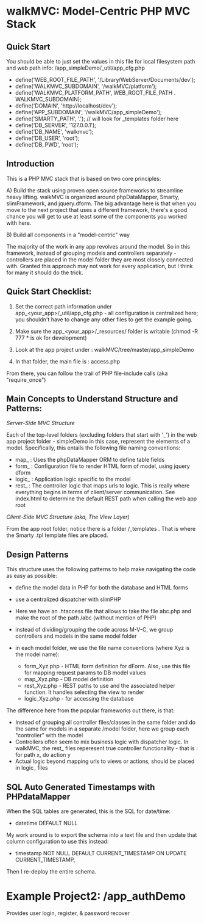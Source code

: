 walkMVC: Model-Centric PHP MVC Stack
=======

Quick Start
------------

You should be able to just set the values in this file for local filesystem path and web path info: /app_simpleDemo/_util/app_cfg.php

* define('WEB_ROOT_FILE_PATH', 			'/Library/WebServer/Documents/dev');
* define('WALKMVC_SUBDOMAIN', 			'/walkMVC/platform');
* define('WALKMVC_PLATFORM_PATH', 	WEB_ROOT_FILE_PATH . WALKMVC_SUBDOMAIN);
* define('DOMAIN', 								'http://localhost/dev');
* define('APP_SUBDOMAIN', 					'/walkMVC/app_simpleDemo');
* define('SMARTY_PATH', 	'.'); // will look for _templates folder here
* define('DB_SERVER', 	'127.0.0.1');
* define('DB_NAME', 		'walkmvc');
* define('DB_USER', 		'root');
* define('DB_PWD', 		'root');


Introduction
----------

This is a PHP MVC stack that is based on two core principles:

A) Build the stack using proven open source frameworks to streamline heavy lifting.  walkMVC is organized around phpDataMapper, Smarty, slimFramework, and jquery.dform‎.  The big advantage here is that when you move to the next project that uses a different framework, there's a good chance you will get to use at least some of the components you worked with here. 

B) Build all components in a "model-centric" way

The majority of the work in any app revolves around the model.  So in this framework, instead of grouping models and controllers separately - controllers are placed in the model folder they are most closely connected with.  Granted this approach may not work for every application, but I think for many it should do the trick.


Quick Start Checklist: 
------------------------------

1. Set the correct path information under app_<your_app>/_util/app_cfg.php - all configuration is centralized here; you shouldn't have to change any other files to get the example going.

2. Make sure the  app_<your_app>/_resources/ folder is writable (chmod -R 777 * is ok for development)

3. Look at the app project under : walkMVC/tree/master/app_simpleDemo

4. In that folder, the main file is : access.php

From there, you can follow the trail of PHP file-include calls (aka "require_once")



Main Concepts to Understand Structure and Patterns: 
----------


*Server-Side MVC Structure*

Each of the top-level folders (excluding folders that start with '_') in the web app project folder - simpleDemo in this case, represent the elements of a model.  Specifically, this entails the following file naming conventions:
* map_ : Uses the phpDataMapper ORM to define table fields
* form_ : Configuration file to render HTML form of model, using jquery dform
* logic_ : Application logic specific to the model
* rest_ : The controller logic that maps urls to logic.  This is really where everything begins in terms of client/server communication.  See index.html to determine the default REST path when calling the web app root


*Client-Side MVC Structure (aka, The View Layer)*

From the app root folder, notice there is a folder /_templates .  That is where the Smarty .tpl template files are placed.


Design Patterns
----------
This structure uses the following patterns to help make navigating the code as easy as possible:

* define the model data in PHP for both the database and HTML forms

* use a centralized dispatcher with slimPHP
 * Here we have an .htaccess file that allows to take the file abc.php and make the root of the path /abc (without mention of PHP)

* instead of dividing/grouping the code across M-V-C, we group controllers and models in the same model folder

* in each model folder, we use the file name conventions (where Xyz is the model name): 
  * form_Xyz.php - HTML form definition for dForm. Also, use this file for mapping request params to DB model values
  * map_Xyz.php - DB model definition
  * rest_Xyz.php - REST paths to use and the associated helper function.  It handles selecting the view to render
  * logic_Xyz.php - for accessing the database



The difference here from the popular frameworks out there, is that:
* Instead of grouping all controller files/classes in the same folder and do the same for models in a separate /model folder, here we group each "controller" with the model
* Controllers often seem to mix business logic with dispatcher logic.  In walkMVC, the rest_ files reperesent true controller functionality - that is : for path x, do action y
* Actual logic beyond mapping urls to views or actions, should be placed in logic_ files



SQL Auto Generated Timestamps with PHPdataMapper
----------
When the SQL tables are generated, this is the SQL for date/time: 
* datetime DEFAULT NULL 

My work around is to export the schema into a text file and then update that column configuration to use this instead:
*  timestamp NOT NULL DEFAULT CURRENT_TIMESTAMP ON UPDATE CURRENT_TIMESTAMP,

Then I re-deploy the entire schema.


Example Project2: /app_authDemo 
================================

Provides user login, register, &amp; password recover





